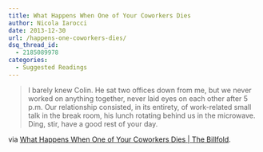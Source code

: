 ```yaml
---
title: What Happens When One of Your Coworkers Dies
author: Nicola Iarocci
date: 2013-12-30
url: /happens-one-coworkers-dies/
dsq_thread_id:
  - 2185089978
categories:
  - Suggested Readings
---
```

> I barely knew Colin. He sat two offices down from me, but we never worked on anything together, never laid eyes on each other after 5 p.m. Our relationship consisted, in its entirety, of work-related small talk in the break room, his lunch rotating behind us in the microwave. Ding, stir, have a good rest of your day.

via <a href="http://thebillfold.com/2013/12/what-happens-when-one-of-your-coworkers-dies/" rel="nofollow">What Happens When One of Your Coworkers Dies | The Billfold</a>.
